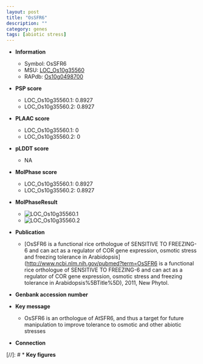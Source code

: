 ```yaml
---
layout: post
title: "OsSFR6"
description: ""
category: genes
tags: [abiotic stress]
---
```


* **Information**  
    + Symbol: OsSFR6  
    + MSU: [LOC_Os10g35560](http://rice.plantbiology.msu.edu/cgi-bin/ORF_infopage.cgi?orf=LOC_Os10g35560)  
    + RAPdb: [Os10g0498700](http://rapdb.dna.affrc.go.jp/viewer/gbrowse_details/irgsp1?name=Os10g0498700)  

* **PSP score**  
    + LOC_Os10g35560.1: 0.8927 
    + LOC_Os10g35560.2: 0.8927 

* **PLAAC score**  
    + LOC_Os10g35560.1: 0 
    + LOC_Os10g35560.2: 0 

* **pLDDT score**
    + NA


* **MolPhase score**
    + LOC_Os10g35560.1: 0.8927
    + LOC_Os10g35560.2: 0.8927

* **MolPhaseResult**
    + ![LOC_Os10g35560.1](https://ricepsp.github.io/pictures/LOC_Os10g/LOC_Os10g35560.1.png)
    + ![LOC_Os10g35560.2](https://ricepsp.github.io/pictures/LOC_Os10g/LOC_Os10g35560.2.png)

* **Publication**  
    + [OsSFR6 is a functional rice orthologue of SENSITIVE TO FREEZING-6 and can act as a regulator of COR gene expression, osmotic stress and freezing tolerance in Arabidopsis](http://www.ncbi.nlm.nih.gov/pubmed?term=OsSFR6 is a functional rice orthologue of SENSITIVE TO FREEZING-6 and can act as a regulator of COR gene expression, osmotic stress and freezing tolerance in Arabidopsis%5BTitle%5D), 2011, New Phytol.

* **Genbank accession number**  

* **Key message**  
    + OsSFR6 is an orthologue of AtSFR6, and thus a target for future manipulation to improve tolerance to osmotic and other abiotic stresses

* **Connection**  

[//]: # * **Key figures**  


